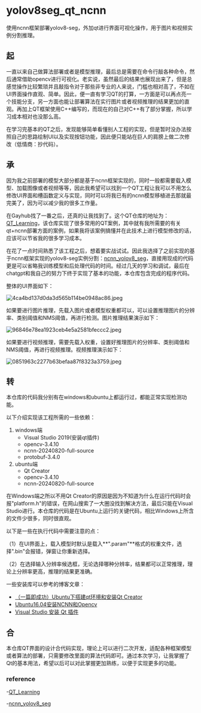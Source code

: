 # yolov8seg_qt_ncnn
使用ncnn框架部署yolov8-seg，外加qt进行界面可视化操作，用于图片和视频实例分割推理。



## 起

一直以来自己做算法部署或者是模型推理，最后总是需要在命令行敲各种命令，然后通常借助opencv进行可视化。老实说，虽然最后的结果也展现出来了，但是总感觉操作比较繁琐并且敲指令对于那些非专业的人来说，门槛也相对高了，不如在UI界面操作直观、简单。因此，便一直有学习QT的打算，一方面是可以再点亮一个技能分支，另一方面也能让部署算法在实行图片或者视频推理的结果更加的直观。再加上QT框架使用C++编写的，而现在的自己对C++有了部分掌握，所以学习成本相对也没那么高。

在学习完基本的QT之后，发现能够简单看懂别人工程的实现，但是暂时没办法按照自己的思路绘制UI以及实现按钮功能，因此便只能站在巨人的肩膀上做二次修改（低情商：抄代码）。



## 承 

因为我之前部署的模型大部分都是基于ncnn框架实现的，同时一般都需要载入模型、加载图像或者视频等等，因此我希望可以找到一个QT工程让我可以不用怎么修改UI界面和槽函数定义与实现，同时可以将我已有的ncnn模型移植进去那就最完美了，因为可以减少我的很多工作量。

在Gayhub找了一番之后，还真的让我找到了。这个QT仓库的地址为：[QT_Learning](https://github.com/KeepTryingTo/QT_Learning)，该仓库实现了很多常用的QT案例，其中就有我所需要的有关qt+ncnn部署方面的案例，如果我将该案例搞懂并在此技术上进行模型修改的话，应该可以节省我的很多学习成本。

在花了一点时间熟悉了该工程之后，想着要实战试试。因此我选择了之前实现的基于ncnn框架实现的yolov8-seg实例分割：[ncnn_yolov8_seg](https://github.com/zhahoi/ncnn_yolov8_seg)，直接用现成的代码更是可以省略我训练模型和后处理代码的时间。经过几天的学习和调试，最后在chatgpt和我自己的努力下终于实现了基本的功能，本仓库包含完成的程序代码。

整体的UI界面如下：

![4ca4bd137d0da3d565b114be0948ac86.jpeg](https://ice.frostsky.com/2024/11/14/4ca4bd137d0da3d565b114be0948ac86.jpeg)

如果要进行图片推理，先载入图片或者模型权重都可以，可以设置推理图片的分辨率、类别阈值和NMS阈值，再进行检测。图片推理结果演示如下：

![96846e78ea1923ceb4e5a2581bfeccc2.jpeg](https://ice.frostsky.com/2024/11/14/96846e78ea1923ceb4e5a2581bfeccc2.jpeg)

如果要进行视频推理，需要先载入权重，设置好推理图片的分辨率、类别阈值和NMS阈值，再进行视频推理。视频推理演示如下：

![0851963c2277b63befaa87f8323a3759.jpeg](https://ice.frostsky.com/2024/11/14/0851963c2277b63befaa87f8323a3759.jpeg)



## 转

本仓库的代码我分别有在windows和ubuntu上都运行过，都能正常实现检测功能。

以下介绍实现该工程所需的一些依赖：

1. windows端
   - Visual Studio 2019(安装qt插件)
   - opencv-3.4.10
   - ncnn-20240820-full-source
   - protobuf-3.4.0
2. ubuntu端
   - Qt Creator
   - opencv-3.4.10
   - ncnn-20240820-full-source

在Windows端之所以不用Qt Creator的原因是因为不知道为什么在运行代码时会报"platform.h"的错误，在网山搜索了一大圈没找到解决方法，最后只能在Visual Studio进行。本仓库的代码是在Ubuntu上运行的关键代码，相比Windows上所含的文件少很多，同时很直观。

以下是一些在执行代码中需要注意的点：

（1）在UI界面上，载入模型时默认是载入**".param"**格式的权重文件，选择".bin"会报错，弹窗让你重新选择。

（2）在选择输入分辨率候选框，无论选择哪种分辨率，结果都可以正常推理，理论上分辨率更高，推理的结果更准确。



一些安装库可以参考的博客文章：

- [（一篇即成功）Ubuntu下搭建qt环境和安装Qt Creator](https://blog.csdn.net/m0_73450461/article/details/143316194)
- [Ubuntu16.04安装NCNN和Opencv](https://blog.csdn.net/weixin_44855366/article/details/130165967)
- [Visual Studio 安装 Qt 插件](https://blog.csdn.net/m0_58648890/article/details/143214248)



## 合

本仓库QT界面的设计合代码实现，理论上可以进行二次开发，适配各种框架模型或者算法的部署，只需要修改里面的算法代码即可。通过本次学习，让我掌握了Qt的基本用法，希望以后可以对此掌握更加熟练，以便于实现更多的功能。



### reference

-[QT_Learning](https://github.com/KeepTryingTo/QT_Learning)

-[ncnn_yolov8_seg](https://github.com/zhahoi/ncnn_yolov8_seg)
